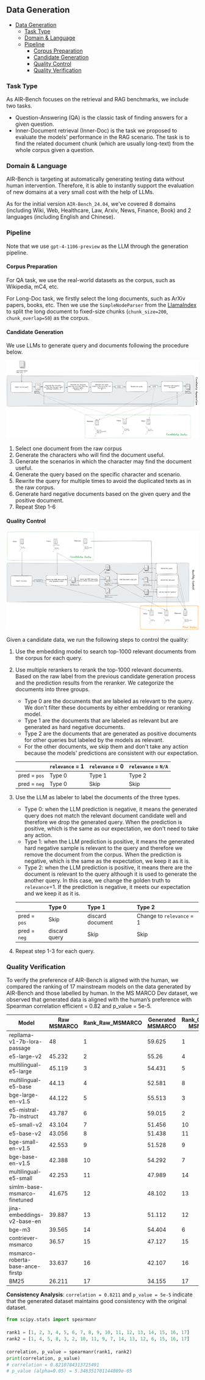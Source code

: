 ## Data Generation

- [Data Generation](#data-generation)
  - [Task Type](#task-type)
  - [Domain & Language](#domain--language)
  - [Pipeline](#pipeline)
    - [Corpus Preparation](#corpus-preparation)
    - [Candidate Generation](#candidate-generation)
    - [Quality Control](#quality-control)
    - [Quality Verification](#quality-verification)

### Task Type

As AIR-Bench focuses on the retrieval and RAG benchmarks, we include two tasks. 
- Question-Answering (QA) is the classic task of finding answers for a given question.
- Inner-Document retrieval (Inner-Doc) is the task we proposed to evaluate the models' performance in the RAG scenario. The task is to find the related document chunk (which are usually long-text) from the whole corpus given a question.

### Domain & Language
AIR-Bench is targeting at automatically generating testing data without human intervention. Therefore, it is able to instantly support the evaluation of new domains at a very small cost with the help of LLMs.

As for the initial version `AIR-Bench_24.04`, we've covered 8 domains (including Wiki, Web, Healthcare, Law, Arxiv, News, Finance, Book) and 2 languages (including English and Chinese). 


### Pipeline

Note that we use `gpt-4-1106-preview` as the LLM through the generation pipeline.


#### Corpus Preparation

For QA task, we use the real-world datasets as the corpus, such as Wikipedia, mC4, etc.

For Long-Doc task, we firstly select the long documents, such as ArXiv papers, books, etc. Then we use the `SimpleNodeParser` from the [LlamaIndex](https://github.com/run-llama/llama_index/tree/main) to split the long document to fixed-size chunks (`chunk_size=200`, `chunk_overlap=50`) as the corpus.

#### Candidate Generation 

We use LLMs to generate query and documents following the procedure below.

![Generate Query Pipeline](images/generate_query.png)

1. Select one document from the raw corpus
2. Generate the characters who will find the document useful.
3. Generate the scenarios in which the character may find the document useful.
4. Generate the query based on the specific character and scenario.
5. Rewrite the query for multiple times to avoid the duplicated texts as in the raw corpus.
6. Generate hard negative documents based on the given query and the positive document.
7. Repeat Step 1-6

#### Quality Control

![Quality Control Pipeline](images/quality_control.png)

Given a candidate data, we run the following steps to control the quality:

1. Use the embedding model to search top-1000 relevant documents from the corpus for each query.
2. Use multiple rerankers to rerank the top-1000 relevant documents. Based on the raw label from the previous candidate generation process and the prediction results from the reranker. We categorize the documents into three groups. 
    - Type 0 are the documents that are labeled as relevant to the query. We don't filter these documents by either embedding or reranking model.
    - Type 1 are the documents that are labeled as relevant but are generated as hard negative documents. 
    - Type 2 are the documents that are generated as positive documents for other queries but labeled by the models as relevant.
    - For the other documents, we skip them and don't take any action because the models' predictions are consistent with our expectation.

    |                | `relevance` = 1 | `relevance` = 0 | `relevance` = `N/A` |
    | -------------- |-----------------|---------------|-------------------|
    | pred = `pos`   | Type 0          | Type 1        | Type 2            |
    | pred = `neg`   | Type 0          | Skip          | Skip              |
3. Use the LLM as labeler to label the documents of the three types.
    - Type 0: when the LLM prediction is negative, it means the generated query does not match the relevant document candidate well and therefore we drop the generated query. When the prediction is positive, which is the same as our expectation, we don't need to take any action. 
    - Type 1: when the LLM prediction is positive, it means the generated hard negative sample is relevant to the query and therefore we remove the document from the corpus. When the prediction is negative, which is the same as the expectation, we keep it as it is.
    - Type 2: when the LLM prediction is positive, it means there are the document is relevant to the query although it is used to generate the another query. In this case, we change the golden truth to `relevance`=1. If the prediction is negative, it meets our expectation and we keep it as it is. 

    |                | Type 0        | Type 1           | Type 2                    |
    | -------------- |---------------|------------------|---------------------------|
    | pred = `pos`   | Skip          | discard document | Change to `relevance` = 1 |
    | pred = `neg`   | discard query | Skip             | Skip                      |
4. Repeat step 1-3 for each query.

### Quality Verification
To verify the preference of AIR-Bench is aligned with the human, we compared the ranking of 17 mainstream models on the data generated by AIR-Bench and those labelled by human. In the MS MARCO Dev dataset, we observed that generated data is aligned with the human’s preference with Spearman correlation efficient = 0.82 and p_value = 5e-5.

| Model                            | Raw MSMARCO | Rank_Raw_MSMARCO | Generated MSMARCO | Rank_Generated MSMARCO |
| -------------------------------- | ----------- |------------------| ----------------- |--------|
| repllama-v1-7b-lora-passage      | 48          | 1                | 59.625            | 1      |
| e5-large-v2                      | 45.232      | 2                | 55.26             | 4      |
| multilingual-e5-large            | 45.119      | 3                | 54.431            | 5      |
| multilingual-e5-base             | 44.13       | 4                | 52.581            | 8      |
| bge-large-en-v1.5                | 44.122      | 5                | 55.513            | 3      |
| e5-mistral-7b-instruct           | 43.787      | 6                | 59.015            | 2      |
| e5-small-v2                      | 43.104      | 7                | 51.456            | 10     |
| e5-base-v2                       | 43.056      | 8                | 51.438            | 11     |
| bge-small-en-v1.5                | 42.553      | 9                | 51.528            | 9      |
| bge-base-en-v1.5                 | 42.388      | 10               | 54.292            | 7      |
| multilingual-e5-small            | 42.253      | 11               | 47.989            | 14     |
| simlm-base-msmarco-finetuned     | 41.675      | 12               | 48.102            | 13     |
| jina-embeddings-v2-base-en       | 39.887      | 13               | 51.112            | 12     |
| bge-m3                           | 39.565      | 14               | 54.404            | 6      |
| contriever-msmarco               | 36.57       | 15               | 47.127            | 15     |
| msmarco-roberta-base-ance-firstp | 33.637      | 16               | 42.107            | 16     |
| BM25                             | 26.211      | 17               | 34.155            | 17     |


**Consistency Analysis**: `correlation = 0.8211` and `p_value = 5e-5` indicate that the generated dataset maintains good consistency with the original dataset.

```python
from scipy.stats import spearmanr

rank1 = [1, 2, 3, 4, 5, 6, 7, 8, 9, 10, 11, 12, 13, 14, 15, 16, 17]
rank2 = [1, 4, 5, 8, 3, 2, 10, 11, 9, 7, 14, 13, 12, 6, 15, 16, 17]

correlation, p_value = spearmanr(rank1, rank2)
print(correlation, p_value)
# correlation = 0.8210784313725491
# p_value (alpha=0.05) = 5.346351701144889e-05
```

[//]: # (### Codes)

[//]: # ()
[//]: # (Here is the sample code snippet for generating the datasets)

[//]: # ()
[//]: # (```python)

[//]: # (def generate_dataset&#40;corpus, num_queries, task_type&#41;:)

[//]: # (    # Generate Triplets)

[//]: # (    triplets = [])

[//]: # (    documents = sample&#40;corpus, n=num_queries&#41;)

[//]: # (    for d in documents:)

[//]: # (        # Generate Query)

[//]: # (        q = generate_query&#40;d&#41;)

[//]: # (        # Generate Hard Negative)

[//]: # (        if task_type == 'QA':)

[//]: # (            hn = generate_hard_negative&#40;q, d&#41;)

[//]: # (        else:)

[//]: # (            hn = None)

[//]: # (        # Add New Triplet)

[//]: # (        triplets.append&#40;&#40;q, d, hn&#41;&#41;)

[//]: # ()
[//]: # (    # Build Dataset)

[//]: # (    dataset = build_dataset&#40;corpus, triplets&#41;)

[//]: # ()
[//]: # (    # Quality Control)

[//]: # (    new_dataset = quality_control&#40;dataset&#41;)

[//]: # (    return new_dataset)

[//]: # ()
[//]: # (def generate_query&#40;document&#41;:)

[//]: # (    pass)

[//]: # ()
[//]: # (def generate_hard_negative&#40;query, document&#41;:)

[//]: # (    pass)

[//]: # ()
[//]: # (def quality_control&#40;dataset&#41;:)

[//]: # (    pass)

[//]: # (```)